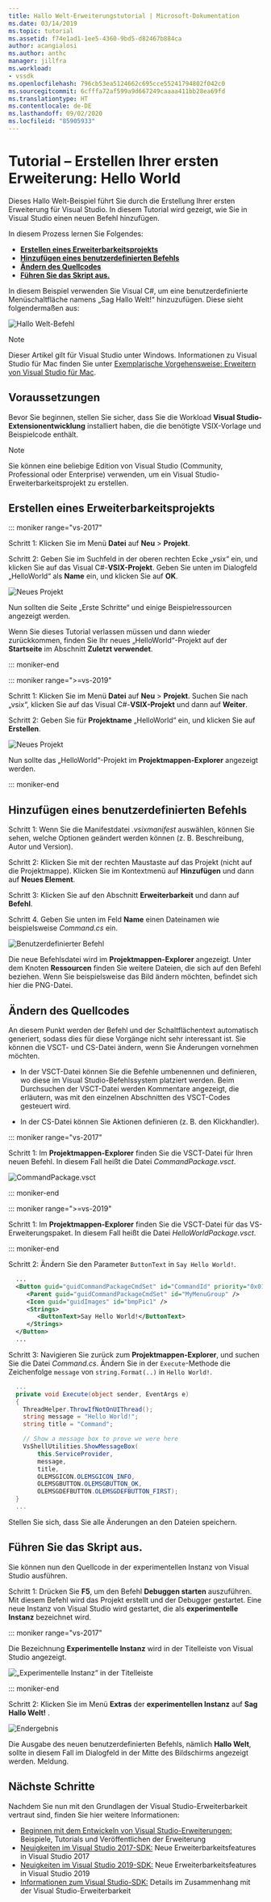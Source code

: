 ```yaml
---
title: Hallo Welt-Erweiterungstutorial | Microsoft-Dokumentation
ms.date: 03/14/2019
ms.topic: tutorial
ms.assetid: f74e1ad1-1ee5-4360-9bd5-d82467b884ca
author: acangialosi
ms.author: anthc
manager: jillfra
ms.workload:
- vssdk
ms.openlocfilehash: 796cb53ea5124662c695cce55241794802f042c0
ms.sourcegitcommit: 6cfffa72af599a9d667249caaaa411bb28ea69fd
ms.translationtype: HT
ms.contentlocale: de-DE
ms.lasthandoff: 09/02/2020
ms.locfileid: "85905933"
---
```

# <a name="tutorial---create-your-first-extension-hello-world"></a>Tutorial – Erstellen Ihrer ersten Erweiterung: Hello World

Dieses Hallo Welt-Beispiel führt Sie durch die Erstellung Ihrer ersten Erweiterung für Visual Studio. In diesem Tutorial wird gezeigt, wie Sie in Visual Studio einen neuen Befehl hinzufügen.

In diesem Prozess lernen Sie Folgendes:

* **[Erstellen eines Erweiterbarkeitsprojekts](#create-an-extensibility-project)**
* **[Hinzufügen eines benutzerdefinierten Befehls](#add-a-custom-command)**
* **[Ändern des Quellcodes](#modify-the-source-code)**
* **[Führen Sie das Skript aus.](#run-it)**

In diesem Beispiel verwenden Sie Visual C#, um eine benutzerdefinierte Menüschaltfläche namens „Sag Hallo Welt!“ hinzuzufügen. Diese sieht folgendermaßen aus:

![Hallo Welt-Befehl](media/hello-world-say-hello-world.png)

> [!NOTE]
> Dieser Artikel gilt für Visual Studio unter Windows. Informationen zu Visual Studio für Mac finden Sie unter [Exemplarische Vorgehensweise: Erweitern von Visual Studio für Mac](/visualstudio/mac/extending-visual-studio-mac-walkthrough).

## <a name="prerequisites"></a>Voraussetzungen

Bevor Sie beginnen, stellen Sie sicher, dass Sie die Workload **Visual Studio-Extensionentwicklung** installiert haben, die die benötigte VSIX-Vorlage und Beispielcode enthält.

> [!NOTE]
> Sie können eine beliebige Edition von Visual Studio (Community, Professional oder Enterprise) verwenden, um ein Visual Studio-Erweiterbarkeitsprojekt zu erstellen.

## <a name="create-an-extensibility-project"></a>Erstellen eines Erweiterbarkeitsprojekts

::: moniker range="vs-2017"

Schritt 1: Klicken Sie im Menü **Datei** auf **Neu** > **Projekt**.

Schritt 2: Geben Sie im Suchfeld in der oberen rechten Ecke „vsix“ ein, und klicken Sie auf das Visual C#-**VSIX-Projekt**. Geben Sie unten im Dialogfeld „HelloWorld“ als **Name** ein, und klicken Sie auf **OK**.

![Neues Projekt](media/hello-world-new-project.png)

Nun sollten die Seite „Erste Schritte“ und einige Beispielressourcen angezeigt werden.

Wenn Sie dieses Tutorial verlassen müssen und dann wieder zurückkommen, finden Sie Ihr neues „HelloWorld“-Projekt auf der **Startseite** im Abschnitt **Zuletzt verwendet**.

::: moniker-end

::: moniker range=">=vs-2019"

Schritt 1: Klicken Sie im Menü **Datei** auf **Neu** > **Projekt**. Suchen Sie nach „vsix“, klicken Sie auf das Visual C#-**VSIX-Projekt** und dann auf **Weiter**.

Schritt 2: Geben Sie für **Projektname** „HelloWorld“ ein, und klicken Sie auf **Erstellen**.

![Neues Projekt](media/hello-world-new-project-2019.png)

Nun sollte das „HelloWorld“-Projekt im **Projektmappen-Explorer** angezeigt werden.

::: moniker-end

## <a name="add-a-custom-command"></a>Hinzufügen eines benutzerdefinierten Befehls

Schritt 1: Wenn Sie die Manifestdatei *.vsixmanifest* auswählen, können Sie sehen, welche Optionen geändert werden können (z. B. Beschreibung, Autor und Version).

Schritt 2: Klicken Sie mit der rechten Maustaste auf das Projekt (nicht auf die Projektmappe). Klicken Sie im Kontextmenü auf **Hinzufügen** und dann auf **Neues Element**.

Schritt 3: Klicken Sie auf den Abschnitt **Erweiterbarkeit** und dann auf **Befehl**.

Schritt 4. Geben Sie unten im Feld **Name** einen Dateinamen wie beispielsweise *Command.cs* ein.

![Benutzerdefinierter Befehl](media/hello-world-vsix-command.png)

Die neue Befehlsdatei wird im **Projektmappen-Explorer** angezeigt. Unter dem Knoten **Ressourcen** finden Sie weitere Dateien, die sich auf den Befehl beziehen. Wenn Sie beispielsweise das Bild ändern möchten, befindet sich hier die PNG-Datei.

## <a name="modify-the-source-code"></a>Ändern des Quellcodes

An diesem Punkt werden der Befehl und der Schaltflächentext automatisch generiert, sodass dies für diese Vorgänge nicht sehr interessant ist. Sie können die VSCT- und CS-Datei ändern, wenn Sie Änderungen vornehmen möchten.

* In der VSCT-Datei können Sie die Befehle umbenennen und definieren, wo diese im Visual Studio-Befehlssystem platziert werden. Beim Durchsuchen der VSCT-Datei werden Kommentare angezeigt, die erläutern, was mit den einzelnen Abschnitten des VSCT-Codes gesteuert wird.

* In der CS-Datei können Sie Aktionen definieren (z. B. den Klickhandler).

::: moniker range="vs-2017"

Schritt 1: Im **Projektmappen-Explorer** finden Sie die VSCT-Datei für Ihren neuen Befehl. In diesem Fall heißt die Datei *CommandPackage.vsct*.

![CommandPackage.vsct](media/hello-world-command-package-vsct.png)

::: moniker-end

::: moniker range=">=vs-2019"

Schritt 1: Im **Projektmappen-Explorer** finden Sie die VSCT-Datei für das VS-Erweiterungspaket. In diesem Fall heißt die Datei *HelloWorldPackage.vsct*.

::: moniker-end

Schritt 2: Ändern Sie den Parameter `ButtonText` in `Say Hello World!`.

```xml
  ...
  <Button guid="guidCommandPackageCmdSet" id="CommandId" priority="0x0100" type="Button">
     <Parent guid="guidCommandPackageCmdSet" id="MyMenuGroup" />
     <Icon guid="guidImages" id="bmpPic1" />
     <Strings>
        <ButtonText>Say Hello World!</ButtonText>
     </Strings>
  </Button>
  ...
```

Schritt 3: Navigieren Sie zurück zum **Projektmappen-Explorer**, und suchen Sie die Datei *Command.cs*. Ändern Sie in der `Execute`-Methode die Zeichenfolge `message` von `string.Format(..)` in `Hello World!`.

```csharp
  ...
  private void Execute(object sender, EventArgs e)
  {
    ThreadHelper.ThrowIfNotOnUIThread();
    string message = "Hello World!";
    string title = "Command";

    // Show a message box to prove we were here
    VsShellUtilities.ShowMessageBox(
        this.ServiceProvider,
        message,
        title,
        OLEMSGICON.OLEMSGICON_INFO,
        OLEMSGBUTTON.OLEMSGBUTTON_OK,
        OLEMSGDEFBUTTON.OLEMSGDEFBUTTON_FIRST);
  }
  ...
```

Stellen Sie sich, dass Sie alle Änderungen an den Dateien speichern.

## <a name="run-it"></a>Führen Sie das Skript aus.

Sie können nun den Quellcode in der experimentellen Instanz von Visual Studio ausführen.

Schritt 1: Drücken Sie **F5**, um den Befehl **Debuggen starten** auszuführen. Mit diesem Befehl wird das Projekt erstellt und der Debugger gestartet. Eine neue Instanz von Visual Studio wird gestartet, die als **experimentelle Instanz** bezeichnet wird.

::: moniker range="vs-2017"

Die Bezeichnung **Experimentelle Instanz** wird in der Titelleiste von Visual Studio angezeigt.

![„Experimentelle Instanz“ in der Titelleiste](media/hello-world-exp-instance.png)

::: moniker-end

Schritt 2: Klicken Sie im Menü **Extras** der **experimentellen Instanz** auf **Sag Hallo Welt!** .

![Endergebnis](media/hello-world-final-result.png)

Die Ausgabe des neuen benutzerdefinierten Befehls, nämlich **Hallo Welt**, sollte in diesem Fall im Dialogfeld in der Mitte des Bildschirms angezeigt werden. Meldung.

## <a name="next-steps"></a>Nächste Schritte

Nachdem Sie nun mit den Grundlagen der Visual Studio-Erweiterbarkeit vertraut sind, finden Sie hier weitere Informationen:

* [Beginnen mit dem Entwickeln von Visual Studio-Erweiterungen:](starting-to-develop-visual-studio-extensions.md) Beispiele, Tutorials und Veröffentlichen der Erweiterung
* [Neuigkeiten im Visual Studio 2017-SDK:](what-s-new-in-the-visual-studio-2017-sdk.md) Neue Erweiterbarkeitsfeatures in Visual Studio 2017
* [Neuigkeiten im Visual Studio 2019-SDK:](whats-new-visual-studio-2019-sdk.md) Neue Erweiterbarkeitsfeatures in Visual Studio 2019
* [Informationen zum Visual Studio-SDK:](internals/inside-the-visual-studio-sdk.md) Details im Zusammenhang mit der Visual Studio-Erweiterbarkeit
